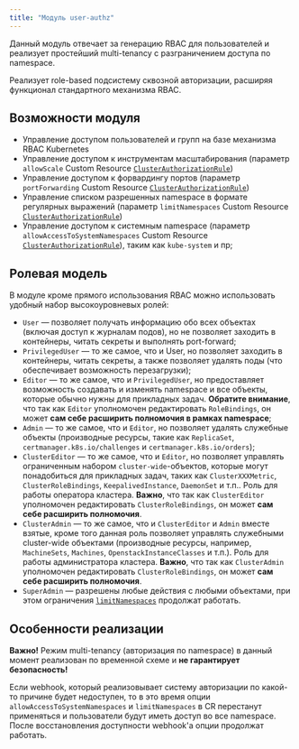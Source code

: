 ```yaml
---
title: "Модуль user-authz" 
---
```


Данный модуль отвечает за генерацию RBAC для пользователей и реализует простейший multi-tenancy с разграничением доступа по namespace.

Реализует role-based подсистему сквозной авторизации, расширяя функционал стандартного механизма RBAC.

## Возможности модуля

- Управление доступом пользователей и групп на базе механизма RBAC Kubernetes
- Управление доступом к инструментам масштабирования (параметр `allowScale` Custom Resource [`ClusterAuthorizationRule`](cr.html#clusterauthorizationrule))
- Управление доступом к форвардингу портов (параметр `portForwarding` Custom Resource [`ClusterAuthorizationRule`](cr.html#clusterauthorizationrule))
- Управление списком разрешенных namespace в формате регулярных выражений (параметр `limitNamespaces` Custom Resource [`ClusterAuthorizationRule`](cr.html#clusterauthorizationrule))
- Управление доступом к системным namespace (параметр `allowAccessToSystemNamespaces` Custom Resource [`ClusterAuthorizationRule`](cr.html#clusterauthorizationrule)), таким как `kube-system` и пр;

## Ролевая модель
В модуле кроме прямого использования RBAC можно использовать удобный набор высокоуровневых ролей:
- `User` — позволяет получать информацию обо всех объектах (включая доступ к журналам подов), но не позволяет заходить в контейнеры, читать секреты и выполнять port-forward;
- `PrivilegedUser` — то же самое, что и User, но позволяет заходить в контейнеры, читать секреты, а также позволяет удалять поды (что обеспечивает возможность перезагрузки);
- `Editor` — то же самое, что и `PrivilegedUser`, но предоставляет возможность создавать и изменять namespace и все объекты, которые обычно нужны для прикладных задач. **Обратите внимание**, что так как `Editor` уполномочен редактировать `RoleBindings`, он может **сам себе расширить полномочия в рамках namespace**;
- `Admin` — то же самое, что и `Editor`, но позволяет удалять служебные объекты (производные ресурсы, такие как `ReplicaSet`, `certmanager.k8s.io/challenges` и `certmanager.k8s.io/orders`);
- `ClusterEditor` — то же самое, что и `Editor`, но позволяет управлять ограниченным набором `cluster-wide`-объектов, которые могут понадобиться для прикладных задач, таких как `ClusterXXXMetric`, `ClusterRoleBindings`, `KeepalivedInstance`, `DaemonSet` и т.п.. Роль для работы оператора кластера. **Важно**, что так как `ClusterEditor` уполномочен редактировать `ClusterRoleBindings`, он может **сам себе расширить полномочия**.
- `ClusterAdmin` — то же самое, что и `ClusterEditor` и `Admin` вместе взятые, кроме того данная роль позволяет управлять служебными cluster-wide объектами (производные ресурсы, например, `MachineSets`, `Machines`, `OpenstackInstanceClasses` и т.п.). Роль для работы администратора кластера. **Важно**, что так как `ClusterAdmin` уполномочен редактировать `ClusterRoleBindings`, он может **сам себе расширить полномочия**.
- `SuperAdmin` — разрешены любые действия с любыми объектами, при этом ограничения [`limitNamespaces`](#возможности-модуля) продолжат работать.

## Особенности реализации
**Важно!** Режим multi-tenancy (авторизация по namespace) в данный момент реализован по временной схеме и **не гарантирует безопасность!**

Если webhook, который реализовывает систему авторизации по какой-то причине будет недоступен, то в это время опции `allowAccessToSystemNamespaces` и `limitNamespaces` в CR перестанут применяться и пользователи будут иметь доступ во все namespace. После восстановления доступности webhook'а опции продолжат работать.

